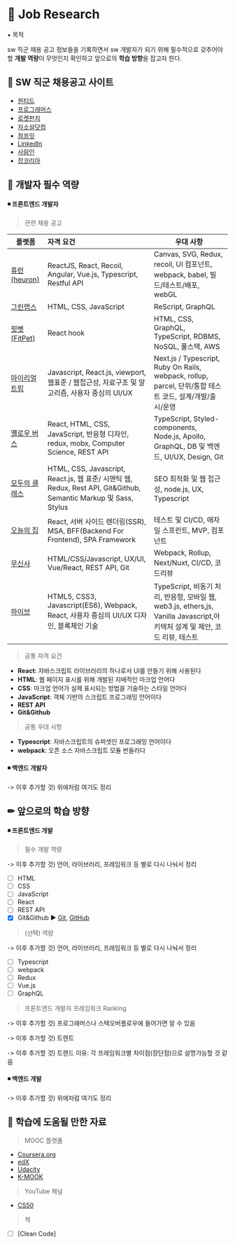 # 💼 Job Research

▪ 목적

sw 직군 채용 공고 정보들을 기록하면서 sw 개발자가 되기 위해 필수적으로 갖추어야할 **개발 역량**이 무엇인지 확인하고 앞으로의 **학습 방향**을 잡고자 한다.


## 📑 SW 직군 채용공고 사이트
- [원티드](https://www.wanted.co.kr/)
- [프로그래머스](https://programmers.co.kr/)
- [로켓펀치](https://www.rocketpunch.com/)
- [자소설닷컴](https://jasoseol.com/)
- [점프잇](https://www.jumpit.co.kr/)
- [LinkedIn](https://kr.linkedin.com/)
- [사람인](https://www.saramin.co.kr/)
- [잡코리아](https://www.jobkorea.co.kr/)

## 🧪 개발자 필수 역량 
#### ◾ 프론트엔드 개발자
> 관련 채용 공고 

| 플랫폼                                                       | 자격 요건                                                    | 우대 사항                                                    |
| ------------------------------------------------------------ | :----------------------------------------------------------- | ------------------------------------------------------------ |
| [휴런(heuron)](https://github.com/hyejinny97/job_research/blob/master/Front-end.md/heuron.md) | ReactJS, React, Recoil, Angular, Vue.js, Typescript, Restful API | Canvas, SVG, Redux, recoil, UI 컴포넌트, webpack, babel, 빌드/테스트/배포, webGL |
| [그린랩스](https://github.com/hyejinny97/job_research/blob/master/Front-end.md/%EA%B7%B8%EB%A6%B0%EB%9E%A9%EC%8A%A4.md) | HTML, CSS, JavaScript                                        | ReScript, GraphQL                                            |
| [핏벳(FitPet)](https://github.com/hyejinny97/job_research/blob/master/Front-end.md/FitPet.md) | React hook                                                   | HTML, CSS, GraphQL, TypeScript, RDBMS, NoSQL, 풀스택, AWS    |
| [마이리얼트립](https://github.com/hyejinny97/job_research/blob/master/Front-end.md/%EB%A7%88%EC%9D%B4%EB%A6%AC%EC%96%BC%ED%8A%B8%EB%A6%BD.md) | Javascript, React.js, viewport, 웹표준 / 웹접근성, 자료구조 및 알고리즘, 사용자 중심의 UI/UX | Next.js / Typescript, Ruby On Rails,  webpack, rollup, parcel, 단위/통합 테스트 코드, 설계/개발/출시/운영 |
| [옐로우 버스](https://github.com/hyejinny97/job_research/blob/master/Front-end.md/%EC%98%90%EB%A1%9C%EC%9A%B0%EB%B2%84%EC%8A%A4.md) | React, HTML, CSS, JavaScript, 반응형 디자인, redux, mobx, Computer Science, REST API | TypeScript, Styled-components, Node.js, Apollo, GraphQL, DB 및 백엔드, UI/UX, Design, Git |
| [모두의 클래스](https://github.com/hyejinny97/job_research/blob/master/Front-end.md/%EB%AA%A8%EB%91%90%EC%9D%98%20%ED%81%B4%EB%9E%98%EC%8A%A4.md) | HTML, CSS, Javascript, React.js, 웹 표준/ 시맨틱 웹, Redux, Rest API, Git&Github, Semantic Markup 및 Sass, Stylus | SEO 최적화 및 웹 접근성, node.js, UX, Typescript             |
| [오늘의 집](https://github.com/hyejinny97/job_research/blob/master/Front-end.md/%EC%98%A4%EB%8A%98%EC%9D%98%20%EC%A7%91.md) | React, 서버 사이드 렌더링(SSR), MSA, BFF(Backend For Frontend), SPA Framework | 테스트 및 CI/CD, 애자일 스프린트, MVP, 컴포넌트              |
| [무신사](https://github.com/hyejinny97/job_research/blob/master/Front-end.md/%EB%AC%B4%EC%8B%A0%EC%82%AC.md) | HTML/CSS/Javascript, UX/UI, Vue/React, REST API, Git         | Webpack, Rollup, Next/Nuxt, CI/CD, 코드리뷰                  |
| [하이브](https://github.com/hyejinny97/job_research/blob/master/Front-end.md/%ED%95%98%EC%9D%B4%EB%B8%8C.md) | HTML5, CSS3, Javascript(ES6), Webpack, React, 사용자 중심의 UI/UX 디자인, 블록체인 기술 | TypeScript, 비동기 처리, 반응형, 모바일 웹, web3.js, ethers,js, Vanilla Javascript,아키텍처 설계 및 제안, 코드 리뷰, 테스트 |

> 공통 자격 요건

- **React**: 자바스크립트 라이브러리의 하나로서 UI를 만들기 위해 사용된다
- **HTML**: 웹 페이지 표시를 위해 개발된 지배적인 마크업 언어다
- **CSS**: 마크업 언어가 실제 표시되는 방법을 기술하는 스타일 언어다
- **JavaScript**: 객체 기반의 스크립트 프로그래밍 언어이다
- **REST API**
- **Git&Github**

> 공통 우대 사항

- **Typescript**: 자바스크립트의 슈퍼셋인 프로그래밍 언어이다
- **webpack**: 오픈 소스 자바스크립트 모듈 번들러다

#### ◾ 백엔드 개발자

-> 이후 추가할 것) 위에처럼 여기도 정리

## ✏ 앞으로의 학습 방향

#### ◾ 프론트엔드 개발

> 필수 개발 역량

-> 이후 추가할 것) 언어, 라이브러리, 프레임워크 등 별로 다시 나눠서 정리

- [ ] HTML
- [ ] CSS
- [ ] JavaScript
- [ ] React
- [ ] REST API
- [x] Git&Github ▶ [Git](https://github.com/hyejinny97/TIL/tree/master/Git), [GitHub](https://github.com/hyejinny97/TIL/tree/master/GitHub)

> (선택) 역량

-> 이후 추가할 것) 언어, 라이브러리, 프레임워크 등 별로 다시 나눠서 정리

- [ ] Typescript
- [ ] webpack
- [ ] Redux
- [ ] Vue.js
- [ ] GraphQL

>  프론트엔드 개발자 프레임워크 Ranking

-> 이후 추가할 것) 프로그래머스나 스택오버플로우에 들어가면 알 수 있음

-> 이후 추가할 것) 트렌트

-> 이후 추가할 것) 트렌드 이유: 각 프레임워크별 차이점(장단점)으로 설명가능할 것 같음

#### ◾ 백엔드 개발

-> 이후 추가할 것) 위에처럼 여기도 정리

## 📁 학습에 도움될 만한 자료 

> MOOC 플랫폼
- [Coursera.org](https://www.coursera.org/)
- [edX](https://www.edx.org/)
- [Udacity](https://www.udacity.com/)
- [K-MOOK](http://www.kmooc.kr/)

> YouTube 채널
- [CS50](https://www.youtube.com/c/cs50)

> 책
- [ ] [Clean Code]